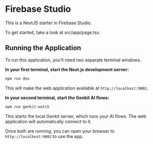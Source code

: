 # Firebase Studio

This is a NextJS starter in Firebase Studio.

To get started, take a look at src/app/page.tsx.

## Running the Application

To run this application, you'll need two separate terminal windows.

**In your first terminal, start the Next.js development server:**

```bash
npm run dev
```

This will make the web application available at `http://localhost:9002`.

**In your second terminal, start the Genkit AI flows:**

```bash
npm run genkit:watch
```

This starts the local Genkit server, which runs your AI flows. The web application will automatically connect to it.

Once both are running, you can open your browser to `http://localhost:9002` to use the app.